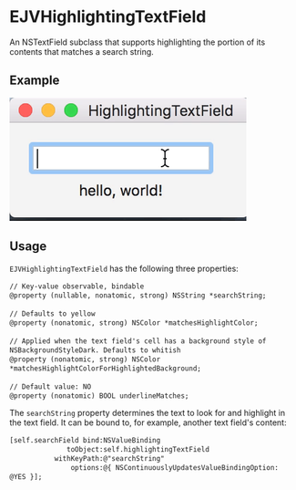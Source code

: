 # EJVHighlightingTextField

An NSTextField subclass that supports highlighting the portion of its contents that matches a search string.

## Example

![](demo.gif)

## Usage

`EJVHighlightingTextField` has the following three properties:

    // Key-value observable, bindable
    @property (nullable, nonatomic, strong) NSString *searchString;

    // Defaults to yellow
    @property (nonatomic, strong) NSColor *matchesHighlightColor;

    // Applied when the text field's cell has a background style of NSBackgroundStyleDark. Defaults to whitish
    @property (nonatomic, strong) NSColor *matchesHighlightColorForHighlightedBackground;

    // Default value: NO
    @property (nonatomic) BOOL underlineMatches;

The `searchString` property determines the text to look for and highlight in the text field. It can be bound to, for example, another text field's content:

    [self.searchField bind:NSValueBinding
                  toObject:self.highlightingTextField
               withKeyPath:@"searchString"
                   options:@{ NSContinuouslyUpdatesValueBindingOption: @YES }];
